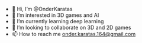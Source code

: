 - 👋 Hi, I’m @OnderKaratas
- 👀 I’m interested in 3D games and AI
- 🌱 I’m currently learning deep learning 
- 💞️ I’m looking to collaborate on 3D and 2D games
- 📫 How to reach me onder.karatas.164@gmail.com

<!---
OnderKaratas/OnderKaratas is a ✨ special ✨ repository because its `README.md` (this file) appears on your GitHub profile.
You can click the Preview link to take a look at your changes.
--->
